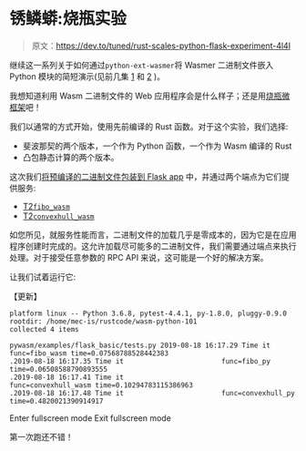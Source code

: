 # 锈鳞蟒:烧瓶实验

> 原文：<https://dev.to/tuned/rust-scales-python-flask-experiment-4l4l>

继续这一系列关于如何通过`python-ext-wasmer`将 Wasmer 二进制文件嵌入 Python 模块的简短演示(见前几集 [1](https://dev.to/tuned/rust-scales-python-basic-experiment-49h0) 和 [2](https://dev.to/tuned/rust-scales-python-some-examples-1-2dj5) )。

我想知道利用 Wasm 二进制文件的 Web 应用程序会是什么样子；还是用[烧瓶微框架](https://palletsprojects.com/p/flask/)吧！

我们以通常的方式开始，使用先前编译的 Rust 函数。对于这个实验，我们选择:

*   斐波那契的两个版本，一个作为 Python 函数，一个作为 Wasm 编译的 Rust
*   凸包静态计算的两个版本。

这次我们[将预编译的二进制文件包装到 Flask app](https://github.com/Mec-iS/rust-wasm-python-101/blob/0ad1a42f637d505bac8cf02e594be122900ec2c2/pywasm/examples/flask_basic/__init__.py#L9) 中，并通过两个端点为它们提供服务:

*   [T2`fibo_wasm`](https://github.com/Mec-iS/rust-wasm-python-101/blob/0ad1a42f637d505bac8cf02e594be122900ec2c2/pywasm/examples/flask_basic/app.py#L8)
*   [T2`convexhull_wasm`](https://github.com/Mec-iS/rust-wasm-python-101/blob/0ad1a42f637d505bac8cf02e594be122900ec2c2/pywasm/examples/flask_basic/app.py#L50)

如您所见，就服务性能而言，二进制文件的加载几乎是零成本的，因为它是在应用程序创建时完成的。这允许加载尽可能多的二进制文件，我们需要通过端点来执行处理。对于接受任意参数的 RPC API 来说，这可能是一个好的解决方案。

让我们试着运行它:

【更新】

```
platform linux -- Python 3.6.8, pytest-4.4.1, py-1.8.0, pluggy-0.9.0
rootdir: /home/mec-is/rustcode/wasm-python-101
collected 4 items                                                                                 

pywasm/examples/flask_basic/tests.py 2019-08-18 16:17.29 Time it                        func=fibo_wasm time=0.07568788528442383
.2019-08-18 16:17.35 Time it                        func=fibo_py time=0.06508588790893555
.2019-08-18 16:17.41 Time it                        func=convexhull_wasm time=0.10294783115386963
.2019-08-18 16:17.48 Time it                        func=convexhull_py time=0.4820021390914917 
```

Enter fullscreen mode Exit fullscreen mode

第一次跑还不错！